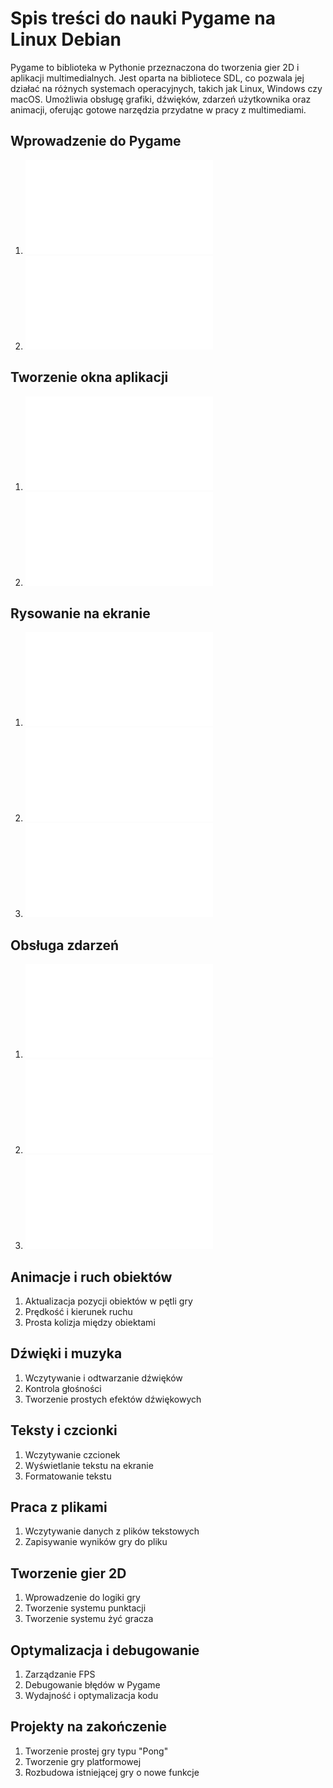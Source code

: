 # Spis treści do nauki Pygame na Linux Debian

Pygame to biblioteka w Pythonie przeznaczona do tworzenia gier 2D i aplikacji multimedialnych. Jest oparta na bibliotece SDL, co pozwala jej działać na różnych systemach operacyjnych, takich jak Linux, Windows czy macOS. Umożliwia obsługę grafiki, dźwięków, zdarzeń użytkownika oraz animacji, oferując gotowe narzędzia przydatne w pracy z multimediami.


## Wprowadzenie do Pygame
1. ![Instalacja Pygame na Debianie](instalacja.md)
2. ![Struktura podstawowego programu w Pygame](struktura.md)

## Tworzenie okna aplikacji
1. ![Inicjalizacja Pygame i tworzenie okna](inicjalizacja_okna.md)
2. ![Obsługa pętli gry](petla_gry.md)

## Rysowanie na ekranie
1. ![Kolory w Pygame](kolory.md)
2. ![Rysowanie prostokątów, okręgów i linii](rysowanie_figur.md)
3. ![Wczytywanie i wyświetlanie obrazów](wczytywanie_obrazow.md)

## Obsługa zdarzeń
1. ![Wprowadzenie do systemu zdarzeń w Pygame](zdarzenia.md)
2. ![Obsługa klawiatury](zdarzenia_klawiatury.md)
3. ![Obsługa myszy](zdarzenia_myszy.md)

## Animacje i ruch obiektów
1. Aktualizacja pozycji obiektów w pętli gry
2. Prędkość i kierunek ruchu
3. Prosta kolizja między obiektami

## Dźwięki i muzyka
1. Wczytywanie i odtwarzanie dźwięków
2. Kontrola głośności
3. Tworzenie prostych efektów dźwiękowych

## Teksty i czcionki
1. Wczytywanie czcionek
2. Wyświetlanie tekstu na ekranie
3. Formatowanie tekstu

## Praca z plikami
1. Wczytywanie danych z plików tekstowych
2. Zapisywanie wyników gry do pliku

## Tworzenie gier 2D
1. Wprowadzenie do logiki gry
2. Tworzenie systemu punktacji
3. Tworzenie systemu żyć gracza

## Optymalizacja i debugowanie
1. Zarządzanie FPS
2. Debugowanie błędów w Pygame
3. Wydajność i optymalizacja kodu

## Projekty na zakończenie
1. Tworzenie prostej gry typu "Pong"
2. Tworzenie gry platformowej
3. Rozbudowa istniejącej gry o nowe funkcje



